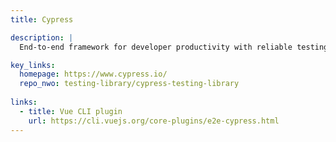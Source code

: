 ```yaml
---
title: Cypress

description: |
  End-to-end framework for developer productivity with reliable testing and a first-class dev experience

key_links:
  homepage: https://www.cypress.io/
  repo_nwo: testing-library/cypress-testing-library
  
links:
  - title: Vue CLI plugin
    url: https://cli.vuejs.org/core-plugins/e2e-cypress.html
---
```

